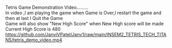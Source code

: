 Tetris Game Demonstration Video.........</br>
In video ,I am playing the game when Game is Over,I restart the game and then at last I Quit the Game </br>
Game will also show "New High Score" when New High score will be made </br>
Current High Score is 480 </br>
https://github.com/JanviVPatel/Janv1/raw/main/INSEM2_TETRIS_TECH_TITANS/tetris_demo_video.mp4
